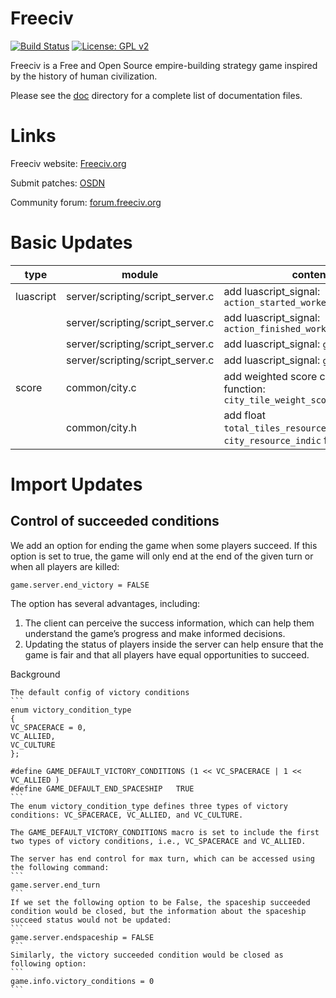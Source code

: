 Freeciv
=======

[![Build Status](https://github.com/freeciv/freeciv/workflows/continuous%20integration/badge.svg)](https://github.com/freeciv/freeciv/actions?query=workflow%3A%22continuous+integration%22)
[![License: GPL v2](https://img.shields.io/badge/License-GPL%20v2-blue.svg)](https://www.gnu.org/licenses/old-licenses/gpl-2.0.en.html)

Freeciv is a Free and Open Source empire-building strategy game inspired by the history of human civilization.

Please see the [doc](doc) directory for a complete list of documentation files.

Links
=====
Freeciv website: [Freeciv.org](https://www.freeciv.org/)

Submit patches: [OSDN](https://osdn.net/projects/freeciv/ticket/)

Community forum: [forum.freeciv.org](https://forum.freeciv.org/)

Basic Updates
=====
| type        | module                            | content                                                       |
| ---   | --- | -- |
| luascript   | server/scripting/script_server.c  | add luascript_signal: `action_started_worker_build`            |
|             | server/scripting/script_server.c  | add luascript_signal: `action_finished_worker_build`            |
|             | server/scripting/script_server.c  | add luascript_signal: `game_started`            |
|             | server/scripting/script_server.c  | add luascript_signal: `game_ended`            |
| score       | common/city.c                     | add weighted score calculation function: `city_tile_weight_score_calculation`            |
|             | common/city.h                     | add float `total_tiles_resource_indic` and `city_resource_indic` for struct `city`     |

Import Updates
=====
## Control of succeeded conditions

We add an option for ending the game when some players succeed. If this option is set to true, the game will only end at the end of the given turn or when all players are killed:
```
game.server.end_victory = FALSE
```
The option has several advantages, including:
1. The client can perceive the success information, which can help them understand the game’s progress and make informed decisions.
2. Updating the status of players inside the server can help ensure that the game is fair and that all players have equal opportunities to succeed.

Background

    The default config of victory conditions
    ```
    enum victory_condition_type
    {
    VC_SPACERACE = 0,
    VC_ALLIED,
    VC_CULTURE
    };

    #define GAME_DEFAULT_VICTORY_CONDITIONS (1 << VC_SPACERACE | 1 << VC_ALLIED )
    #define GAME_DEFAULT_END_SPACESHIP   TRUE
    ```
    The enum victory_condition_type defines three types of victory conditions: VC_SPACERACE, VC_ALLIED, and VC_CULTURE. 

    The GAME_DEFAULT_VICTORY_CONDITIONS macro is set to include the first two types of victory conditions, i.e., VC_SPACERACE and VC_ALLIED.

    The server has end control for max turn, which can be accessed using the following command:
    ```
    game.server.end_turn
    ```
    If we set the following option to be False, the spaceship succeeded condition would be closed, but the information about the spaceship succeed status would not be updated:
    ```
    game.server.endspaceship = FALSE
    ```
    Similarly, the victory succeeded condition would be closed as following option:
    ```
    game.info.victory_conditions = 0
    ```

